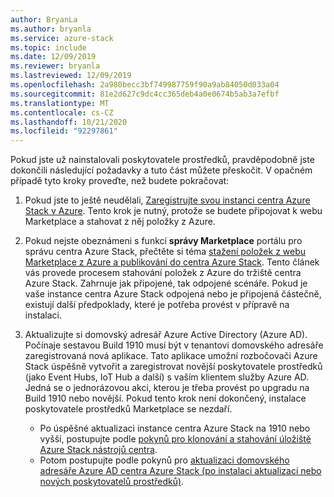 ```yaml
---
author: BryanLa
ms.author: bryanla
ms.service: azure-stack
ms.topic: include
ms.date: 12/09/2019
ms.reviewer: bryanla
ms.lastreviewed: 12/09/2019
ms.openlocfilehash: 2a980becc3bf749987759f90a9ab84050d033a04
ms.sourcegitcommit: 81e2d627c9dc4cc365deb4a0e0674b5ab3a7efbf
ms.translationtype: MT
ms.contentlocale: cs-CZ
ms.lasthandoff: 10/21/2020
ms.locfileid: "92297861"
---
```

Pokud jste už nainstalovali poskytovatele prostředků, pravděpodobně jste dokončili následující požadavky a tuto část můžete přeskočit. V opačném případě tyto kroky proveďte, než budete pokračovat: 

1. Pokud jste to ještě neudělali, [Zaregistrujte svou instanci centra Azure Stack v Azure](../operator/azure-stack-registration.md). Tento krok je nutný, protože se budete připojovat k webu Marketplace a stahovat z něj položky z Azure.

2. Pokud nejste obeznámeni s funkcí **správy Marketplace** portálu pro správu centra Azure Stack, přečtěte si téma [stažení položek z webu Marketplace z Azure a publikování do centra Azure Stack](../operator/azure-stack-download-azure-marketplace-item.md). Tento článek vás provede procesem stahování položek z Azure do tržiště centra Azure Stack. Zahrnuje jak připojené, tak odpojené scénáře. Pokud je vaše instance centra Azure Stack odpojená nebo je připojená částečně, existují další předpoklady, které je potřeba provést v přípravě na instalaci.

3. Aktualizujte si domovský adresář Azure Active Directory (Azure AD). Počínaje sestavou Build 1910 musí být v tenantovi domovského adresáře zaregistrovaná nová aplikace. Tato aplikace umožní rozbočovači Azure Stack úspěšně vytvořit a zaregistrovat novější poskytovatele prostředků (jako Event Hubs, IoT Hub a další) s vaším klientem služby Azure AD. Jedná se o jednorázovou akci, kterou je třeba provést po upgradu na Build 1910 nebo novější. Pokud tento krok není dokončený, instalace poskytovatele prostředků Marketplace se nezdaří. 

   - Po úspěšné aktualizaci instance centra Azure Stack na 1910 nebo vyšší, postupujte podle [pokynů pro klonování a stahování úložiště Azure Stack nástrojů centra](../operator/azure-stack-powershell-download.md). 
   - Potom postupujte podle pokynů pro [aktualizaci domovského adresáře Azure AD centra Azure Stack (po instalaci aktualizací nebo nových poskytovatelů prostředků)](https://github.com/Azure/AzureStack-Tools/tree/master/Identity#updating-the-azure-stack-aad-home-directory-after-installing-updates-or-new-resource-providers). 